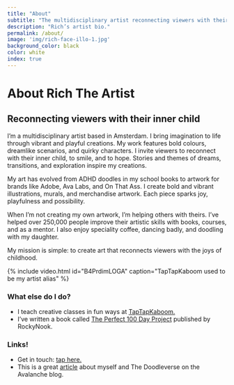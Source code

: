 ```yaml
---
title: "About"
subtitle: "The multidisciplinary artist reconnecting viewers with their inner child."
description: "Rich’s artist bio."
permalink: /about/
image: 'img/rich-face-illo-1.jpg'
background_color: black
color: white
index: true
---
```


# About Rich The Artist
## Reconnecting viewers with their inner child

I’m a multidisciplinary artist based in Amsterdam. I bring imagination to life through vibrant and playful creations. My work features bold colours, dreamlike scenarios, and quirky characters. I invite viewers to reconnect with their inner child, to smile, and to hope. Stories and themes of dreams, transitions, and exploration inspire my creations.

My art has evolved from ADHD doodles in my school books to artwork for brands like Adobe, Ava Labs, and On That Ass. I create bold and vibrant illustrations,  murals, and merchandise artwork. Each piece sparks joy, playfulness and possibility.

When I’m not creating my own artwork, I’m helping others with theirs. I’ve helped over 250,000 people improve their artistic skills with books, courses, and as a mentor. I also enjoy speciality coffee, dancing badly, and doodling with my daughter.

My mission is simple: to create art that reconnects viewers with the joys of childhood.

{% include video.html id="B4PrdimLOGA" caption="TapTapKaboom used to be my artist alias" %}

### What else do I do?
- I teach creative classes in fun ways at [TapTapKaboom.](https://www.taptapkaboom.com)
- I’ve written a book called [The Perfect 100 Day Project](/the-perfect-100-day-project-book/) published by RockyNook.

### Links!
- Get in touch: <a href="{% link pages/contact.md %}">tap here.</a>
- This is a great [article](https://medium.com/avalancheavax/artist-spotlight-tap-tap-kabooms-vast-nft-doodleverse-d9e2c52bd3a7) about myself and The Doodleverse on the Avalanche blog.
